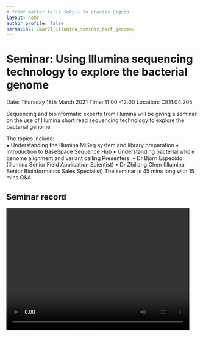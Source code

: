 ```yaml
---
# front matter tells Jekyll to process Liquid
layout: home
author_profile: false
permalink: /mar21_illumina_seminar_bact_genome/
---
```

<h1> Seminar: Using Illumina sequencing technology to explore the bacterial genome </h1>

Date: Thursday 18th March 2021
Time: 11:00 -12:00
Location: CB11.04.205

Sequencing and bioinformatic experts from Illumina will be giving a seminar on the use of Illumina short read sequencing technology to explore the bacterial genome.

The topics include:  
•	Understanding the Illumina MiSeq system and library preparation
•	Introduction to BaseSpace Sequence Hub
•	Understanding bacterial whole genome alignment and variant calling
Presenters:
•	Dr Bjorn Espedido (Illumina Senior Field Application Scientist)
•	Dr Zhiliang Chen (Illumina Senior Bioinformatics Sales Specialist)
The seminar is 45 mins long with 15 mins Q&A.

<h2> Seminar record </h2>

<video width="480" height="320" controls="controls">
  <source src="mar21_seminar_video_1920x1080.mp4" type="video/mp4">
</video>
